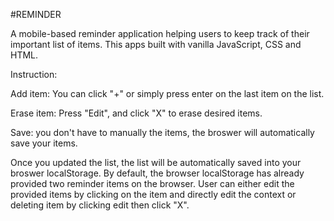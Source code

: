 #REMINDER

A mobile-based reminder application helping users to keep track of their important list of items. 
This apps built with vanilla JavaScript, CSS and HTML.


Instruction:

Add item: You can click "+" or simply press enter on the last item on the list.

Erase item: Press "Edit", and click "X" to erase desired items.

Save: you don't have to manually the items, the broswer will automatically save your items.

Once you updated the list, the list will be automatically saved into your broswer localStorage. By default, the browser localStorage has already provided two reminder items on the browser. User can either edit the provided items by clicking on the item and directly edit the context or deleting item by clicking edit then click "X".
